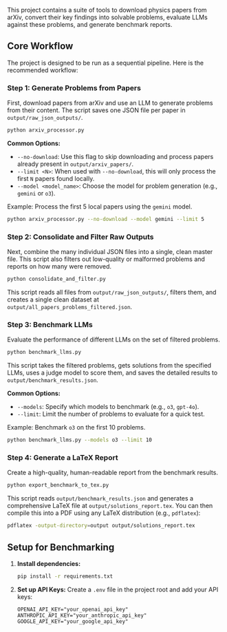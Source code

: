 This project contains a suite of tools to download physics papers from arXiv, convert their key findings into solvable problems, evaluate LLMs against these problems, and generate benchmark reports.

## Core Workflow

The project is designed to be run as a sequential pipeline. Here is the recommended workflow:

### Step 1: Generate Problems from Papers
First, download papers from arXiv and use an LLM to generate problems from their content. The script saves one JSON file per paper in `output/raw_json_outputs/`.

```bash
python arxiv_processor.py
```

**Common Options:**
- `--no-download`: Use this flag to skip downloading and process papers already present in `output/arxiv_papers/`.
- `--limit <N>`: When used with `--no-download`, this will only process the first `N` papers found locally.
- `--model <model_name>`: Choose the model for problem generation (e.g., `gemini` or `o3`).

Example: Process the first 5 local papers using the `gemini` model.
```bash
python arxiv_processor.py --no-download --model gemini --limit 5
```

### Step 2: Consolidate and Filter Raw Outputs
Next, combine the many individual JSON files into a single, clean master file. This script also filters out low-quality or malformed problems and reports on how many were removed.

```bash
python consolidate_and_filter.py
```
This script reads all files from `output/raw_json_outputs/`, filters them, and creates a single clean dataset at `output/all_papers_problems_filtered.json`.

### Step 3: Benchmark LLMs
Evaluate the performance of different LLMs on the set of filtered problems.

```bash
python benchmark_llms.py
```
This script takes the filtered problems, gets solutions from the specified LLMs, uses a judge model to score them, and saves the detailed results to `output/benchmark_results.json`.

**Common Options:**
*   `--models`: Specify which models to benchmark (e.g., `o3`, `gpt-4o`).
*   `--limit`: Limit the number of problems to evaluate for a quick test.

Example: Benchmark `o3` on the first 10 problems.
```bash
python benchmark_llms.py --models o3 --limit 10
```

### Step 4: Generate a LaTeX Report
Create a high-quality, human-readable report from the benchmark results.

```bash
python export_benchmark_to_tex.py
```
This script reads `output/benchmark_results.json` and generates a comprehensive LaTeX file at `output/solutions_report.tex`. You can then compile this into a PDF using any LaTeX distribution (e.g., `pdflatex`):
```bash
pdflatex -output-directory=output output/solutions_report.tex
```

## Setup for Benchmarking

1.  **Install dependencies:**
    ```bash
    pip install -r requirements.txt
    ```

2.  **Set up API Keys:** Create a `.env` file in the project root and add your API keys:
    ```
    OPENAI_API_KEY="your_openai_api_key"
    ANTHROPIC_API_KEY="your_anthropic_api_key"
    GOOGLE_API_KEY="your_google_api_key"
    ```